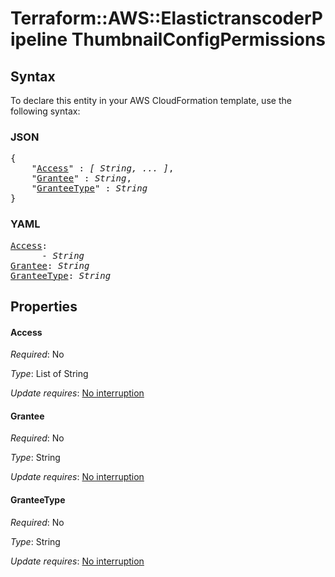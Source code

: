 # Terraform::AWS::ElastictranscoderPipeline ThumbnailConfigPermissions

## Syntax

To declare this entity in your AWS CloudFormation template, use the following syntax:

### JSON

<pre>
{
    "<a href="#access" title="Access">Access</a>" : <i>[ String, ... ]</i>,
    "<a href="#grantee" title="Grantee">Grantee</a>" : <i>String</i>,
    "<a href="#granteetype" title="GranteeType">GranteeType</a>" : <i>String</i>
}
</pre>

### YAML

<pre>
<a href="#access" title="Access">Access</a>: <i>
      - String</i>
<a href="#grantee" title="Grantee">Grantee</a>: <i>String</i>
<a href="#granteetype" title="GranteeType">GranteeType</a>: <i>String</i>
</pre>

## Properties

#### Access

_Required_: No

_Type_: List of String

_Update requires_: [No interruption](https://docs.aws.amazon.com/AWSCloudFormation/latest/UserGuide/using-cfn-updating-stacks-update-behaviors.html#update-no-interrupt)

#### Grantee

_Required_: No

_Type_: String

_Update requires_: [No interruption](https://docs.aws.amazon.com/AWSCloudFormation/latest/UserGuide/using-cfn-updating-stacks-update-behaviors.html#update-no-interrupt)

#### GranteeType

_Required_: No

_Type_: String

_Update requires_: [No interruption](https://docs.aws.amazon.com/AWSCloudFormation/latest/UserGuide/using-cfn-updating-stacks-update-behaviors.html#update-no-interrupt)


